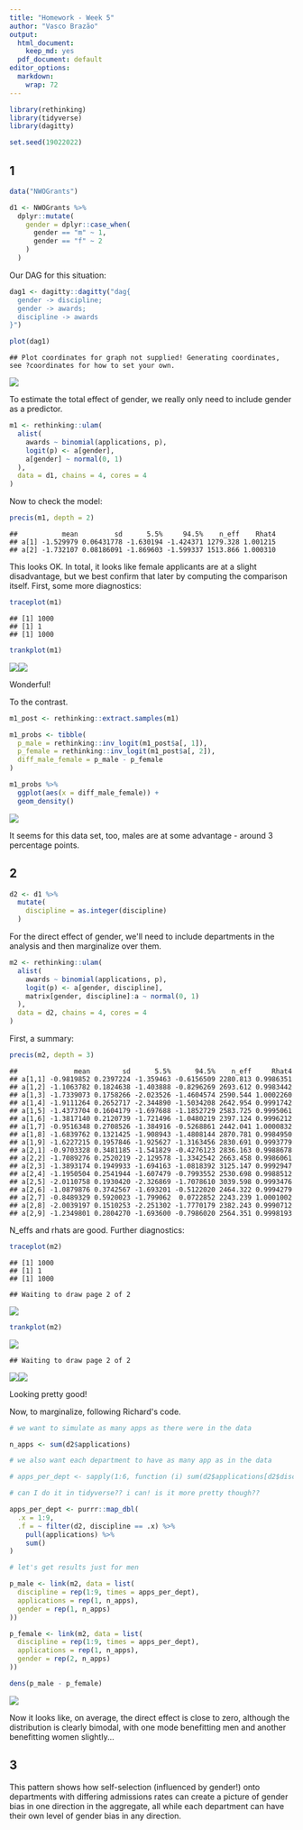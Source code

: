```yaml
---
title: "Homework - Week 5"
author: "Vasco Brazão"
output:
  html_document:
    keep_md: yes
  pdf_document: default
editor_options:
  markdown:
    wrap: 72
---
```





```r
library(rethinking)
library(tidyverse)
library(dagitty)

set.seed(19022022)
```

## 1


```r
data("NWOGrants")

d1 <- NWOGrants %>%
  dplyr::mutate(
    gender = dplyr::case_when(
      gender == "m" ~ 1,
      gender == "f" ~ 2
    )
  )
```

Our DAG for this situation:


```r
dag1 <- dagitty::dagitty("dag{
  gender -> discipline;
  gender -> awards;
  discipline -> awards
}")

plot(dag1)
```

```
## Plot coordinates for graph not supplied! Generating coordinates, see ?coordinates for how to set your own.
```

![](week05_vasco-brazao_files/figure-html/one.dag-1.png)<!-- -->

To estimate the total effect of gender, we really only need to include gender as a predictor. 


```r
m1 <- rethinking::ulam(
  alist(
    awards ~ binomial(applications, p),
    logit(p) <- a[gender],
    a[gender] ~ normal(0, 1)
  ),
  data = d1, chains = 4, cores = 4
)
```

Now to check the model:


```r
precis(m1, depth = 2)
```

```
##           mean         sd      5.5%     94.5%    n_eff    Rhat4
## a[1] -1.529979 0.06431778 -1.630194 -1.424371 1279.328 1.001215
## a[2] -1.732107 0.08186091 -1.869603 -1.599337 1513.866 1.000310
```

This looks OK. In total, it looks like female applicants are at a slight disadvantage, but we best confirm that later by computing the comparison itself. First, some more diagnostics:


```r
traceplot(m1)
```

```
## [1] 1000
## [1] 1
## [1] 1000
```

```r
trankplot(m1)
```

![](week05_vasco-brazao_files/figure-html/one.trace.trank-1.png)<!-- -->![](week05_vasco-brazao_files/figure-html/one.trace.trank-2.png)<!-- -->

Wonderful!

To the contrast.


```r
m1_post <- rethinking::extract.samples(m1)

m1_probs <- tibble(
  p_male = rethinking::inv_logit(m1_post$a[, 1]),
  p_female = rethinking::inv_logit(m1_post$a[, 2]),
  diff_male_female = p_male - p_female
)

m1_probs %>%
  ggplot(aes(x = diff_male_female)) +
  geom_density()
```

![](week05_vasco-brazao_files/figure-html/one.contrast-1.png)<!-- -->

It seems for this data set, too, males are at some advantage - around 3 percentage points.

## 2 


```r
d2 <- d1 %>%
  mutate(
    discipline = as.integer(discipline)
  )
```

For the direct effect of gender, we'll need to include departments in the analysis and then marginalize over them.


```r
m2 <- rethinking::ulam(
  alist(
    awards ~ binomial(applications, p),
    logit(p) <- a[gender, discipline],
    matrix[gender, discipline]:a ~ normal(0, 1)
  ),
  data = d2, chains = 4, cores = 4
)
```

First, a summary:


```r
precis(m2, depth = 3)
```

```
##              mean        sd      5.5%      94.5%    n_eff     Rhat4
## a[1,1] -0.9819852 0.2397224 -1.359463 -0.6156509 2280.813 0.9986351
## a[1,2] -1.1063782 0.1824638 -1.403888 -0.8296269 2693.612 0.9983442
## a[1,3] -1.7339073 0.1758266 -2.023526 -1.4604574 2590.544 1.0002260
## a[1,4] -1.9111264 0.2652717 -2.344890 -1.5034208 2642.954 0.9991742
## a[1,5] -1.4373704 0.1604179 -1.697688 -1.1852729 2583.725 0.9995061
## a[1,6] -1.3817140 0.2120739 -1.721496 -1.0480219 2397.124 0.9996212
## a[1,7] -0.9516348 0.2708526 -1.384916 -0.5268861 2442.041 1.0000832
## a[1,8] -1.6839762 0.1321425 -1.908943 -1.4808144 2870.781 0.9984950
## a[1,9] -1.6227215 0.1957846 -1.925627 -1.3163456 2830.691 0.9993779
## a[2,1] -0.9703328 0.3481185 -1.541829 -0.4276123 2836.163 0.9988678
## a[2,2] -1.7089276 0.2520219 -2.129578 -1.3342542 2663.458 0.9986061
## a[2,3] -1.3893174 0.1949933 -1.694163 -1.0818392 3125.147 0.9992947
## a[2,4] -1.1950504 0.2541944 -1.607479 -0.7993552 2530.698 0.9988512
## a[2,5] -2.0110758 0.1930420 -2.326869 -1.7078610 3039.598 0.9993476
## a[2,6] -1.0879876 0.3742567 -1.693201 -0.5122020 2464.322 0.9994279
## a[2,7] -0.8489329 0.5920023 -1.799062  0.0722852 2243.239 1.0001002
## a[2,8] -2.0039197 0.1510253 -2.251302 -1.7770179 2382.243 0.9990712
## a[2,9] -1.2349801 0.2804270 -1.693600 -0.7986020 2564.351 0.9998193
```

N_effs and rhats are good. Further diagnostics:


```r
traceplot(m2)
```

```
## [1] 1000
## [1] 1
## [1] 1000
```

```
## Waiting to draw page 2 of 2
```

![](week05_vasco-brazao_files/figure-html/two.trace.trank-1.png)<!-- -->

```r
trankplot(m2)
```

![](week05_vasco-brazao_files/figure-html/two.trace.trank-2.png)<!-- -->

```
## Waiting to draw page 2 of 2
```

![](week05_vasco-brazao_files/figure-html/two.trace.trank-3.png)<!-- -->![](week05_vasco-brazao_files/figure-html/two.trace.trank-4.png)<!-- -->

Looking pretty good!

Now, to marginalize, following Richard's code. 


```r
# we want to simulate as many apps as there were in the data

n_apps <- sum(d2$applications)

# we also want each department to have as many app as in the data

# apps_per_dept <- sapply(1:6, function (i) sum(d2$applications[d2$discipline==i]))

# can I do it in tidyverse?? i can! is it more pretty though??

apps_per_dept <- purrr::map_dbl(
  .x = 1:9,
  .f = ~ filter(d2, discipline == .x) %>%
    pull(applications) %>%
    sum()
)

# let's get results just for men

p_male <- link(m2, data = list(
  discipline = rep(1:9, times = apps_per_dept),
  applications = rep(1, n_apps),
  gender = rep(1, n_apps)
))

p_female <- link(m2, data = list(
  discipline = rep(1:9, times = apps_per_dept),
  applications = rep(1, n_apps),
  gender = rep(2, n_apps)
))

dens(p_male - p_female)
```

![](week05_vasco-brazao_files/figure-html/two.marge-1.png)<!-- -->

Now it looks like, on average, the direct effect is close to zero, although the distribution is clearly bimodal, with one mode benefitting men and another benefitting women slightly...

## 3

This pattern shows how self-selection (influenced by gender!) onto departments with differing admissions rates can create a picture of gender bias in one direction in the aggregate, all while each department can have their own level of gender bias in any direction.
